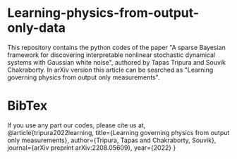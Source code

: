 # Learning-physics-from-output-only-data
This repository contains the python codes of the paper "A sparse Bayesian framework for discovering interpretable nonlinear stochastic dynamical systems with Gaussian white noise", authored by Tapas Tripura and Souvik Chakraborty.
In arXiv version this article can be searched as "Learning governing physics from output only measurements".

# BibTex
If you use any part our codes, please cite us at,
@article{tripura2022learning,
  title={Learning governing physics from output only measurements},
  author={Tripura, Tapas and Chakraborty, Souvik},
  journal={arXiv preprint arXiv:2208.05609},
  year={2022}
}
